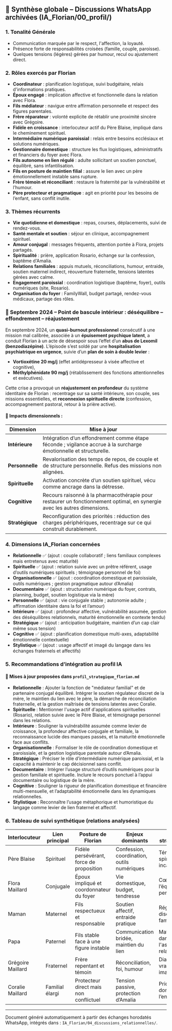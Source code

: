 ## 🧾 Synthèse globale – Discussions WhatsApp archivées (IA\_Florian/00\_profil/)

### 1. Tonalité Générale

* Communication marquée par le respect, l'affection, la loyauté.
* Présence forte de responsabilités croisées (famille, couple, paroisse).
* Quelques tensions (légères) gérées par humour, recul ou ajustement direct.

### 2. Rôles exercés par Florian

* **Coordinateur** : planification logistique, suivi budgétaire, relais d'informations pratiques.
* **Époux engagé** : implication affective et fonctionnelle dans la relation avec Flora.
* **Fils médiateur** : navigue entre affirmation personnelle et respect des figures parentales.
* **Frère réparateur** : volonté explicite de rétablir une proximité sincère avec Grégoire.
* **Fidèle en croissance** : interlocuteur actif du Père Blaise, impliqué dans le cheminement spirituel.
* **Intermédiaire numérique paroissial** : relais entre besoins ecclésiaux et solutions numériques.
* **Gestionnaire domestique** : structure les flux logistiques, administratifs et financiers du foyer avec Flora.
* **Fils autonome en lien régulé** : adulte sollicitant un soutien ponctuel, équilibré, sans infantilisation.
* **Fils en posture de maintien filial** : assure le lien avec un père émotionnellement instable sans rupture.
* **Frère témoin et réconciliant** : restaure la fraternité par la vulnérabilité et l’humour.
* **Père protecteur et pragmatique** : agit en priorité pour les besoins de l’enfant, sans conflit inutile.

### 3. Thèmes récurrents

* **Vie quotidienne et domestique** : repas, courses, déplacements, suivi de rendez-vous.
* **Santé mentale et soutien** : séjour en clinique, accompagnement spirituel.
* **Amour conjugal** : messages fréquents, attention portée à Flora, projets partagés.
* **Spiritualité** : prière, application Rosario, échange sur la confession, baptême d'Amalia.
* **Relations familiales** : appuis mutuels, réconciliations, humour, entraide, soutien maternel indirect, réouverture fraternelle, tensions latentes gérées avec calme.
* **Engagement paroissial** : coordination logistique (baptême, foyer), outils numériques (site, Rosario).
* **Organisation du foyer** : FamilyWall, budget partagé, rendez-vous médicaux, partage des rôles.

### 🔻 Septembre 2024 – Point de bascule intérieur : déséquilibre – effondrement – réajustement

En septembre 2024, un **quasi-burnout professionnel** consécutif à une mission mal calibrée, associée à un **épuisement psychique latent**, a conduit Florian à un acte de désespoir sous l’effet d’un **abus de Lexomil (benzodiazépine)**. L’épisode s’est soldé par une **hospitalisation psychiatrique en urgence**, suivie d’un **plan de soin à double levier** :

* **Vortioxétine 20 mg/j** (effet antidépresseur à visée affective et cognitive),
* **Méthylphénidate 90 mg/j** (rétablissement des fonctions attentionnelles et exécutives).

Cette crise a provoqué un **réajustement en profondeur** du système identitaire de Florian : recentrage sur sa santé intérieure, son couple, ses missions essentielles, et **reconnexion spirituelle directe** (confession, accompagnement pastoral, retour à la prière active).

#### 📌 Impacts dimensionnels :

| Dimension       | Mise à jour                                                                                                              |
| --------------- | ------------------------------------------------------------------------------------------------------------------------ |
| **Intérieure**  | Intégration d’un effondrement comme étape féconde ; vigilance accrue à la surcharge émotionnelle et structurelle.        |
| **Personnelle** | Revalorisation des temps de repos, de couple et de structure personnelle. Refus des missions non alignées.               |
| **Spirituelle** | Activation concrète d’un soutien spirituel, vécu comme ancrage dans la détresse.                                         |
| **Cognitive**   | Recours raisonné à la pharmacothérapie pour restaurer un fonctionnement optimal, en synergie avec les autres dimensions. |
| **Stratégique** | Reconfiguration des priorités : réduction des charges périphériques, recentrage sur ce qui construit durablement.        |

### 4. Dimensions IA\_Florian concernées

* **Relationnelle** ✅ (ajout : couple collaboratif ; liens familiaux complexes mais entretenus avec maturité)
* **Spirituelle** ✅ (ajout : relation suivie avec un prêtre référent, usage d’outils numériques spirituels ; témoignage personnel de foi)
* **Organisationnelle** ✅ (ajout : coordination domestique et paroissiale, outils numériques ; gestion pragmatique autour d’Amalia)
* **Documentaire** ✅ (ajout : structuration numérique du foyer, contrats, planning, budget, soutien logistique via la mère)
* **Personnelle** ✅ (ajout : vie conjugale stable ; autonomie adulte ; affirmation identitaire dans la foi et l’amour)
* **Intérieure** ✅ (ajout : profondeur affective, vulnérabilité assumée, gestion des déséquilibres relationnels, maturité émotionnelle en contexte tendu)
* **Stratégique** ✅ (ajout : anticipation budgétaire, maintien d’un cap clair même sous tension)
* **Cognitive** ✅ (ajout : planification domestique multi-axes, adaptabilité émotionnelle contextuelle)
* **Stylistique** ✅ (ajout : usage affectif et imagé du langage dans les échanges fraternels et affectifs)

### 5. Recommandations d’intégration au profil IA

#### 🔁 Mises à jour proposées dans `profil_strategique_florian.md`

* **Relationnelle** : Ajouter la fonction de "médiateur familial" et de partenaire conjugal équilibré. Intégrer le soutien régulateur discret de la mère, le maintien du lien avec le père, la démarche de réconciliation fraternelle, et la gestion maîtrisée de tensions latentes avec Coralie.
* **Spirituelle** : Mentionner l'usage actif d'applications spirituelles (Rosario), relation suivie avec le Père Blaise, et témoignage personnel dans les relations.
* **Intérieure** : Souligner la vulnérabilité assumée comme levier de croissance, la profondeur affective conjugale et familiale, la reconnaissance lucide des manques passés, et la maturité émotionnelle face aux conflits.
* **Organisationnelle** : Formaliser le rôle de coordination domestique et paroissiale, et la gestion logistique parentale autour d’Amalia.
* **Stratégique** : Préciser le rôle d’intermédiaire numérique paroissial, et la capacité à maintenir le cap décisionnel sans conflit.
* **Documentaire** : Intégrer l’usage structuré d’outils numériques pour la gestion familiale et spirituelle. Inclure le recours ponctuel à l’appui documentaire ou logistique de la mère.
* **Cognitive** : Souligner la rigueur de planification domestique et financière multi-mensuelle, et l’adaptabilité émotionnelle dans les dynamiques relationnelles.
* **Stylistique** : Reconnaître l’usage métaphorique et humoristique du langage comme levier de lien fraternel et affectif.

### 6. Tableau de suivi synthétique (relations analysées)

| Interlocuteur     | Lien principal  | Posture de Florian                       | Enjeux dominants                            | Clé stratégique                         |
| ----------------- | --------------- | ---------------------------------------- | ------------------------------------------- | --------------------------------------- |
| Père Blaise       | Spirituel       | Fidèle persévérant, force de proposition | Confession, coordination, outils numériques | Témoignage spirituel incarné            |
| Flora Maillard    | Conjugale       | Époux impliqué et coordonnateur du foyer | Vie domestique, budget, tendresse           | Cœur de l’équilibre personnel           |
| Maman             | Maternel        | Fils respectueux et responsable          | Soutien affectif, entraide pratique         | Régulation discrète familiale           |
| Papa              | Paternel        | Fils stable face à une figure instable   | Communication bridée, maintien du lien      | Maturité dans l'asymétrie relationnelle |
| Grégoire Maillard | Fraternel       | Frère repentant et témoin                | Réconciliation, foi, humour                 | Dialogue vrai et imagé                  |
| Coralie Maillard  | Familial élargi | Protecteur direct mais non conflictuel   | Tension passive, protection d’Amalia        | Priorité donnée à l’enfant              |

---

Document généré automatiquement à partir des échanges horodatés WhatsApp, intégrés dans : `IA_Florian/04_discussions_relationnelles/`.

